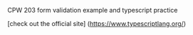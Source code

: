 CPW 203 
form validation example and typescript practice

[check out the official site] (https://www.typescriptlang.org/)
